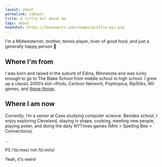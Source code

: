 ```yaml
---
layout: about
permalink: /about/
title: A little bit about me.
tags: about
headshot: https://tomaswerts.com/images/profile-pic.png
---
```

I'm a Midwesterner, brother, tennis player, lover of good food, and just a generally happy person 🙂

## Where I'm from
I was born and raised in the suburb of Edina, Minnesota and was lucky enough to go to The Blake School from middle school to high school. I grew up a classic 2000’s kid—iPods, Cartoon Network, Poptropica, RipStiks, Wii games, and [these things](https://m.media-amazon.com/images/I/71gMwMu8IFL._AC_UF894,1000_QL80_.jpg).

## Where I am now
Currently, I’m a senior at Case studying computer science. Besides school, I enjoy exploring Cleveland, staying in shape, cooking, meeting new people, playing poker, and doing the daily NYTimes games (Mini > Spelling Bee > Connections).

...

PS
/ˈtɑ.məs/ not /tō.môs/

Yeah, it's weird